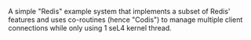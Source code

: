 A simple "Redis" example system that implements a subset of Redis' features and uses co-routines (hence "Codis") to manage multiple client connections while only using 1 seL4 kernel thread.